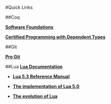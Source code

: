 #Quick Links

##Coq

[**Software Foundations**](http://www.cis.upenn.edu/~bcpierce/sf/current/index.html)

[**Certified Programming with Dependent Types**](http://adam.chlipala.net/cpdt/)

##Git

[**Pro Git**](http://git-scm.com/book/en/v2)

##Lua
[**Lua Documentation**](http://www.lua.org/docs.html)

  * [**Lua 5.3 Reference Manual**](http://www.lua.org/manual/5.3/)

  * [**The implementation of Lua 5.0**](http://www.lua.org/doc/jucs05.pdf)

  * [**The evolution of Lua**](http://www.lua.org/doc/hopl.pdf)
